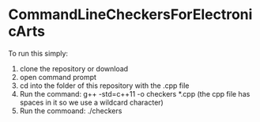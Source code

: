 # CommandLineCheckersForElectronicArts
To run this simply:
1. clone the repository or download
2. open command prompt 
3. cd into the folder of this repository with the .cpp file 
4. Run the command: g++ -std=c++11 -o checkers *.cpp (the cpp file has spaces in it so we use a wildcard character)
5. Run the commoand: ./checkers
